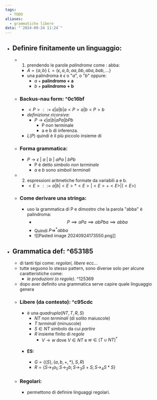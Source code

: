 ```yaml
---
tags:
  - TODO
aliases:
  - grammatiche libere
data: "`2024-09-24 11:24`"
---
```

- ## Definire finitamente un linguaggio:
	- 1) prendendo le parole _palindrome_ come : abba:
		- $A=\{a,b\}$ $L=\{\epsilon, a,b, aa,bb, aba, bab,...\}$
		- una palindroma è $\epsilon$ o "_a_", o "_b_" oppure:
			- $a+\mathbf{palindromo+ a}$
			- $b+\mathbf{palindromo+ b}$
	- ### Backus-nau form: ^0c16bf
		- $<P>::= \epsilon|a|b|a<P>a| b<P>b$ 
		- _definizione ricorsiva_:
			- $P\to \epsilon|a|b|aPa|bPb$
				- P non terminale 
				- a e b di inferenza.
		- $L(P)$ quindi è il più piccolo insieme di  
	- ### Forma grammatica:
		- $P\to \epsilon\ |\ a\ |\ b\ |\ aPa\ |\ bPb$
			- P è detto _simbolo non terminale_
			- _a_ e _b_ sono _simboli terminali_
	- 2) espressioni aritmetiche formate da variabili a e b.
		- $<E>::= a|b|<E>*<E>|<E>+<E>|(<E>)$
	- ### Come derivare una stringa:
		- uso la grammatica di P e dimostro che la parola "abba" è palindroma:
			- $$P\implies aPa \implies abPba \implies abba$$
			- Quindi $P \Rightarrow^{*} abba$ 
			- ![[Pasted image 20240924173550.png]]
- ## Grammatica def: ^653185
	- di tanti tipi come: _regolari, libere_ ecc...
	- tutte seguono lo stesso pattern, sono diverse solo per alcune caratteristiche come:
		- _le produzioni (o regole)_. ^125369
	- dopo aver definito una grammatica serve capire quale linguaggio genera
	- ### Libere (da contesto): ^c95cdc
		- è una _quadrupla_$(NT, T, R, S)$ 
			- $NT$ _non terminali_ (di solito maiuscole)
			- $T$ _terminali_ (minuscole)
			- $S \in NT$ simbolo da cui _partire_
			- $R$ insieme finito di _regole_
				- $V\to w$ dove $V\in NT$ e $w\in (T\cup NT)^{*}$
		- #### ES:
			- $G=(\{ S\}, \{a,b,+,*\},S,R )$
			- $R=\{S\to_{1}a_{1}; S\to_{2} b; S\to_{3}S+S; S\to_{4}S*S\}$ 
	- ### Regolari:
		- permettono di definire linguaggi regolari. 